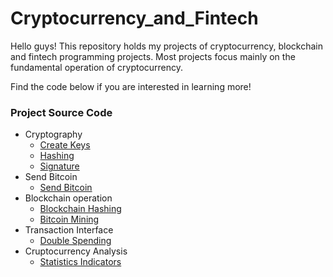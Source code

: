 # Cryptocurrency_and_Fintech
Hello guys! This repository holds my projects of cryptocurrency, blockchain and fintech programming projects. 
Most projects focus mainly on the fundamental operation of cryptocurrency.

Find the code below if you are interested in learning more!

### Project Source Code
* Cryptography
  - [Create Keys](https://github.com/ZachhHsu/Cryptocurrency_and_Fintech/blob/main/Hash_signature_key/bitcoinkey.py)
  - [Hashing](https://github.com/ZachhHsu/Cryptocurrency_and_Fintech/edit/main/Hash_signature_key/hash.py)
  - [Signature](https://github.com/ZachhHsu/Cryptocurrency_and_Fintech/blob/main/Hash_signature_key/signature.py)
* Send Bitcoin
  - [Send Bitcoin](https://github.com/ZachhHsu/Cryptocurrency_and_Fintech/blob/main/Send_Bitcoin/Send%20Bitcoin%20Money%20Using%20Python.py)
* Blockchain operation
  - [Blockchain Hashing](https://github.com/ZachhHsu/Cryptocurrency_and_Fintech/blob/main/ChainHash_Mining/blockchainhash.py)
  - [Bitcoin Mining](https://github.com/ZachhHsu/Cryptocurrency_and_Fintech/blob/main/ChainHash_Mining/Bitcoin%20Mining.py)
* Transaction Interface
  - [Double Spending](https://github.com/ZachhHsu/Cryptocurrency_and_Fintech/blob/main/DoubleSpending/doublespend.py)
* Cruptocurrency Analysis
  - [Statistics Indicators](https://github.com/ZachhHsu/Cryptocurrency_and_Fintech/blob/main/Prices/quiz08%20Crypto-Asset%20Prices.py)
